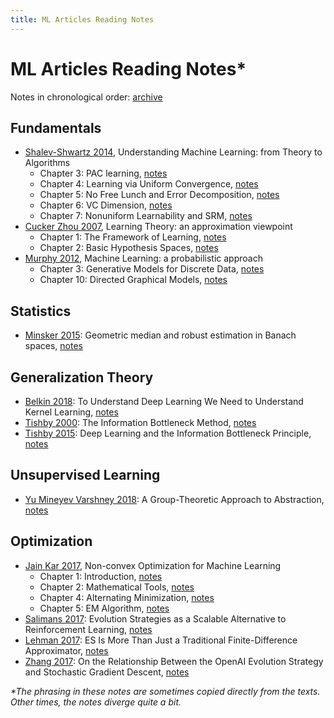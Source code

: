 ```yaml
---
title: ML Articles Reading Notes
---
```


# ML Articles Reading Notes*

Notes in chronological order: [archive](https://geelon.github.io/thesis-notes.html)



## Fundamentals
- [Shalev-Shwartz 2014](http://www.cs.huji.ac.il/~shais/UnderstandingMachineLearning/understanding-machine-learning-theory-algorithms.pdf), Understanding Machine Learning: from Theory to Algorithms
    - Chapter 3: PAC learning, [notes](./fundamentals/2014-UML-chapter-3.md)
    - Chapter 4: Learning via Uniform Convergence, [notes](./fundamentals/2014-UML-chapter-4.md)
    - Chapter 5: No Free Lunch and Error Decomposition, [notes](./fundamentals/2014-UML-chapter-5.md)
    - Chapter 6: VC Dimension, [notes](./fundamentals/2014-UML-chapter-6.md)
    - Chapter 7: Nonuniform Learnability and SRM, [notes](./fundamentals/2014-UML-chapter-7.md)
- [Cucker Zhou 2007](http://www.cambridge.org/gb/academic/subjects/computer-science/pattern-recognition-and-machine-learning/learning-theory-approximation-theory-viewpoint), Learning Theory: an approximation viewpoint
    - Chapter 1: The Framework of Learning, [notes](./fundamentals/2007-LT-chapter-1.md)
    - Chapter 2: Basic Hypothesis Spaces, [notes](./fundamentals/2007-LT-chapter-2.md)
- [Murphy 2012](./), Machine Learning: a probabilistic approach
    - Chapter 3: Generative Models for Discrete Data, [notes](./fundamentals/2012-MLPA-chapter-3.md)
    - Chapter 10: Directed Graphical Models, [notes](./fundamentals/2012-MLPA-chapter-10.md)


## Statistics
- [Minsker 2015](https://arxiv.org/abs/1308.1334): Geometric median and robust estimation in Banach spaces, [notes](./statistics/2015-geometric-median.md)
    

## Generalization Theory
- [Belkin 2018](./): To Understand Deep Learning We Need to Understand Kernel Learning, [notes](./generalization-theory/2018-06-belkin.md)
- [Tishby 2000](https://arxiv.org/pdf/physics/0004057.pdf): The Information Bottleneck Method, [notes](./generalization-theory/2000-04-tishby.md)
- [Tishby 2015](https://arxiv.org/pdf/1503.02406.pdf): Deep Learning and the Information Bottleneck Principle, [notes](./generalization-theory/2015-03-tishby.md)


## Unsupervised Learning
- [Yu Mineyev Varshney 2018](https://arxiv.org/pdf/1807.11167v1.pdf): A Group-Theoretic Approach to Abstraction, [notes](./unsupervised/2018-07-group-theoretic-approach-to-abstraction.md)


## Optimization
- [Jain Kar 2017](https://arxiv.org/pdf/1712.07897.pdf), Non-convex Optimization for Machine Learning
     - Chapter 1: Introduction, [notes](./optimization/2017-nonconvex-chapter-1.md)
     - Chapter 2: Mathematical Tools, [notes](./optimization/2017-nonconvex-chapter-2.md)
     - Chapter 4: Alternating Minimization, [notes](./optimization/2017-nonconvex-chapter-4.md)
     - Chapter 5: EM Algorithm, [notes](./optimization/2017-nonconvex-chapter-5.md)
- [Salimans 2017](https://arxiv.org/pdf/1703.03864.pdf): Evolution Strategies as a Scalable Alternative to Reinforcement Learning, [notes](./optimization/2017-09-salimans.md)
- [Lehman 2017](https://arxiv.org/pdf/1712.06568.pdf): ES Is More Than Just a Traditional Finite-Difference Approximator, [notes](./optimization/2017-12-lehman.md)
- [Zhang 2017](https://arxiv.org/pdf/1712.06564.pdf): On the Relationship Between the OpenAI Evolution Strategy and Stochastic Gradient Descent, [notes](./optimization/2017-12-zhang.md)


<em>*The phrasing in these notes are sometimes copied directly from the texts. Other times, the notes diverge quite a bit.</em>